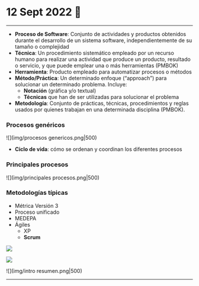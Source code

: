# 12 Sept 2022 🎈
---
- **Proceso de Software**: Conjunto de actividades y productos obtenidos durante el desarrollo de un sistema software, independientemente de su tamaño o complejidad
-   **Técnica**: Un procedimiento sistemático empleado por un recurso humano para realizar una actividad que produce un producto, resultado o servicio, y que puede emplear una o más herramientas (PMBOK) 
-   **Herramienta**: Producto empleado para automatizar procesos o métodos
-   **Método/Práctica**: Un determinado enfoque (“approach”) para solucionar un determinado problema. Incluye:
    -  **Notación** (gráfica y/o textual)
    -  **Técnicas** que han de ser utilizadas para solucionar el problema
-  **Metodología**: Conjunto de prácticas, técnicas, procedimientos y reglas usados por quienes trabajan en una determinada disciplina (PMBOK).

### Procesos genéricos
![](img/procesos genericos.png|500)

- **Ciclo de vida**: cómo se ordenan y coordinan los diferentes procesos

### Principales procesos
![](img/principales procesos.png|500)

### Metodologías típicas
- Métrica Versión 3
- Proceso unificado
- MEDEPA
- Ágiles
	- XP
	- **Scrum**

![](img/MV3.png|500)

![](img/SCRUM.png|500)

![](img/intro resumen.png|500)

---